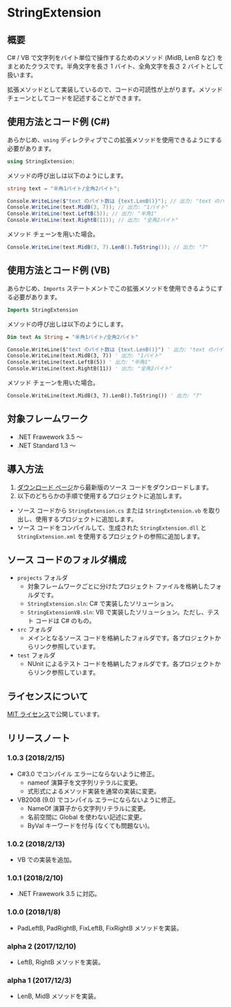 # StringExtension

## 概要

C# / VB で文字列をバイト単位で操作するためのメソッド (MidB, LenB など) をまとめたクラスです。半角文字を長さ 1 バイト、全角文字を長さ 2 バイトとして扱います。

拡張メソッドとして実装しているので、コードの可読性が上がります。メソッド チェーンとしてコードを記述することができます。

## 使用方法とコード例 (C#)

あらかじめ、`using` ディレクティブでこの拡張メソッドを使用できるようにする必要があります。

```cs
using StringExtension;
```

メソッドの呼び出しは以下のようにします。

```cs
string text = "半角1バイト/全角2バイト";

Console.WriteLine($"text のバイト数は {text.LenB()}"); // 出力: "text のバイト数は 23"
Console.WriteLine(text.MidB(3, 7)); // 出力: "1バイト"
Console.WriteLine(text.LeftB(5)); // 出力: "半角1"
Console.WriteLine(text.RightB(11)); // 出力: "全角2バイト"
```

メソッド チェーンを用いた場合。

```cs
Console.WriteLine(text.MidB(3, 7).LenB().ToString()); // 出力: "7"
```

## 使用方法とコード例 (VB)

あらかじめ、`Imports` ステートメントでこの拡張メソッドを使用できるようにする必要があります。

```vb
Imports StringExtension
```

メソッドの呼び出しは以下のようにします。

```vb
Dim text As String = "半角1バイト/全角2バイト"

Console.WriteLine($"text のバイト数は {text.LenB()}") ' 出力: "text のバイト数は 23"
Console.WriteLine(text.MidB(3, 7)) ' 出力: "1バイト"
Console.WriteLine(text.LeftB(5)) ' 出力: "半角1"
Console.WriteLine(text.RightB(11)) ' 出力: "全角2バイト"
```

メソッド チェーンを用いた場合。

```vb
Console.WriteLine(text.MidB(3, 7).LenB().ToString()) ' 出力: "7"
```

## 対象フレームワーク

- .NET Frawework 3.5 ～
- .NET Standard 1.3 ～

## 導入方法

1. [ダウンロード ページ](https://github.com/TanaUmbreon/StringExtension/releases)から最新版のソース コードをダウンロードします。
1. 以下のどちらかの手順で使用するプロジェクトに追加します。

- ソース コードから `StringExtension.cs` または `StringExtension.vb` を取り出し、使用するプロジェクトに追加します。
- ソース コードをコンパイルして、生成された `StringExtension.dll` と `StringExtension.xml` を使用するプロジェクトの参照に追加します。

## ソース コードのフォルダ構成

- `projects` フォルダ
  - 対象フレームワークごとに分けたプロジェクト ファイルを格納したフォルダです。
  - `StringExtension.sln`: C# で実装したソリューション。
  - `StringExtensionVB.sln`: VB で実装したソリューション。ただし、テスト コードは C# のもの。
- `src` フォルダ
  - メインとなるソース コードを格納したフォルダです。各プロジェクトからリンク参照しています。
- `test` フォルダ
  - NUnit によるテスト コードを格納したフォルダです。各プロジェクトからリンク参照しています。

## ライセンスについて

[MIT ライセンス](LICENSE)で公開しています。

## リリースノート

### 1.0.3 (2018/2/15)

- C#3.0 でコンパイル エラーにならないように修正。
  - nameof 演算子を文字列リテラルに変更。
  - 式形式によるメソッド実装を通常の実装に変更。
- VB2008 (9.0) でコンパイル エラーにならないように修正。
  - NameOf 演算子から文字列リテラルに変更。
  - 名前空間に Global を使わない記述に変更。
  - ByVal キーワードを付与 (なくても問題ない)。

### 1.0.2 (2018/2/13)

- VB での実装を追加。

### 1.0.1 (2018/2/10)

- .NET Frawework 3.5 に対応。

### 1.0.0 (2018/1/8)

- PadLeftB, PadRightB, FixLeftB, FixRightB メソッドを実装。

### alpha 2 (2017/12/10)

- LeftB, RightB メソッドを実装。

### alpha 1 (2017/12/3)

- LenB, MidB メソッドを実装。
